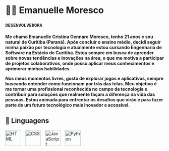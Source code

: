 # 👩‍💻 Emanuelle Moresco

<h3>

**``DESENVOLVEDORA``** 
</h3>

<h4>
Me chamo Emanuelle Cristina Gennare Moresco, tenho 21 anos e sou natural de Curitiba (Paraná). Após concluir o ensino médio, decidi seguir minha paixão por tecnologia e atualmente estou cursando Engenharia de Software na Estácio de Curitiba. Estou sempre em busca de aprender sobre novas tendências e inovações na área, o que me motiva a participar de projetos colaborativos, onde posso aplicar meus conhecimentos e aprimorar minhas habilidades.

Nos meus momentos livres, gosto de explorar jogos e aplicativos, sempre buscando entender como funcionam por trás das telas. Meu objetivo é me tornar uma profissional reconhecida no campo da tecnologia e contribuir para soluções que realmente façam a diferença na vida das pessoas. Estou animada para enfrentar os desafios que virão e para fazer parte de um futuro tecnológico mais inovador e acessível.

</h4>



## 🤖 Linguagens 

<img 
    align="left" 
    alt="HTML"
    title="HTML" 
    width="50px" 
    style="padding-right: 10px;" 
    src="https://cdn.jsdelivr.net/gh/devicons/devicon@latest/icons/html5/html5-original.svg" 
/>
<img 
    align="left" 
    alt="CSS" 
    title="CSS"
    width="50px" 
    style="padding-right: 10px;" 
    src="https://cdn.jsdelivr.net/gh/devicons/devicon@latest/icons/css3/css3-original.svg" 
/>
<img 
    align="left" 
    alt="JavaScript" 
    title="JavaScript"
    width="50px" 
    style="padding-right: 10px;" 
    src="https://cdn.jsdelivr.net/gh/devicons/devicon@latest/icons/javascript/javascript-original.svg" 
/>

<img 
    align="left" 
    alt="Python" 
    title="Python"
    width="50px" 
    style="padding-right: 10px;" 
    src="https://cdn.jsdelivr.net/gh/devicons/devicon@latest/icons/python/python-original.svg" 
/>

